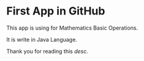 
# First App in GitHub

This app is using for Mathematics Basic Operations.

It is write in Java Language.

Thank you for reading this *desc*.